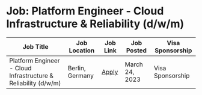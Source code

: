 # Job: Platform Engineer - Cloud Infrastructure & Reliability (d/w/m)

| Job Title | Job Location | Job Link | Job Posted | Visa Sponsorship |
| --- | --- | --- | --- | --- |
| Platform Engineer - Cloud Infrastructure & Reliability (d/w/m) | Berlin, Germany | [Apply](https://www.immobilienscout24.de/company/careers/jobs/engineering/platform-engineer-cloud-infrastructure-reliability-d-w-m-4947800/) | March 24, 2023 | Visa Sponsorship |
